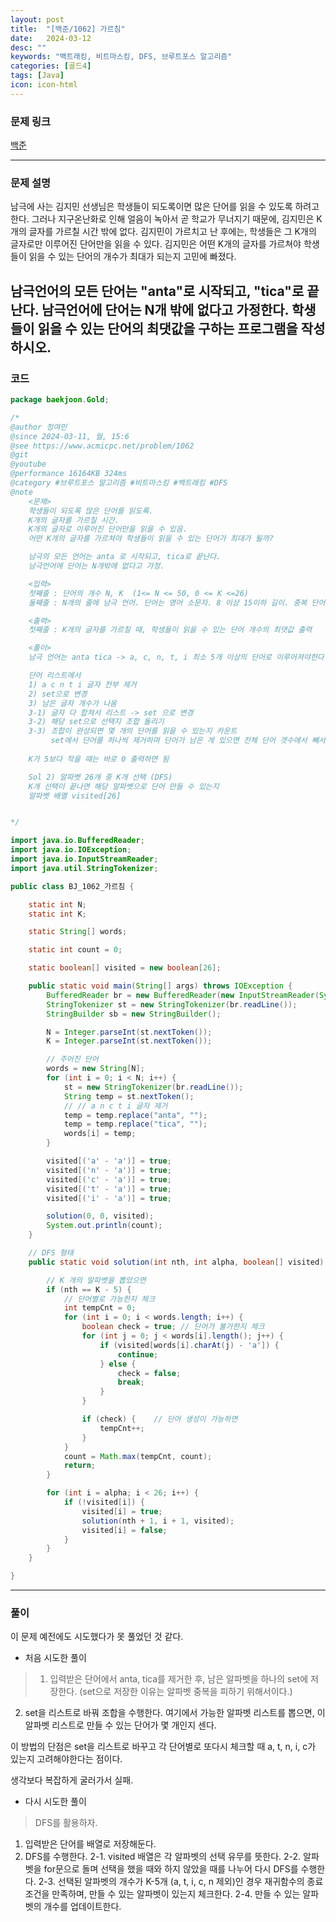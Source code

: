 ```yaml
---
layout: post
title:  "[백준/1062] 가르침"
date:   2024-03-12
desc: ""
keywords: "백트래킹, 비트마스킹, DFS, 브루트포스 알고리즘"
categories: [골드4]
tags: [Java]
icon: icon-html
---
```


### 문제 링크
[백준](https://www.acmicpc.net/problem/1062)

---

### 문제 설명
남극에 사는 김지민 선생님은 학생들이 되도록이면 많은 단어를 읽을 수 있도록 하려고 한다. 그러나 지구온난화로 인해 얼음이 녹아서 곧 학교가 무너지기 때문에, 김지민은 K개의 글자를 가르칠 시간 밖에 없다. 김지민이 가르치고 난 후에는, 학생들은 그 K개의 글자로만 이루어진 단어만을 읽을 수 있다. 김지민은 어떤 K개의 글자를 가르쳐야 학생들이 읽을 수 있는 단어의 개수가 최대가 되는지 고민에 빠졌다.


남극언어의 모든 단어는 "anta"로 시작되고, "tica"로 끝난다. 남극언어에 단어는 N개 밖에 없다고 가정한다. 학생들이 읽을 수 있는 단어의 최댓값을 구하는 프로그램을 작성하시오.
---

### 코드
```JAVA
package baekjoon.Gold;

/*
@author 정여민
@since 2024-03-11, 월, 15:6
@see https://www.acmicpc.net/problem/1062
@git
@youtube
@performance 16164KB 324ms
@category #브루트포스 알고리즘 #비트마스킹 #백트래킹 #DFS
@note 
	<문제>
	학생들이 되도록 많은 단어를 읽도록.
	K개의 글자를 가르칠 시간.
	K개의 글자로 이루어진 단어만을 읽을 수 있음.
	어떤 K개의 글자를 가르쳐야 학생들이 읽을 수 있는 단어가 최대가 될까?

	남극의 모든 언어는 anta 로 시작되고, tica로 끝난다.
	남극언어에 단어는 N개밖에 없다고 가정.

	<입력>
	첫째줄 : 단어의 개수 N, K  (1<= N <= 50, 0 <= K <=26)
	둘째줄 : N개의 줄에 남극 언어. 단어는 영어 소문자. 8 이상 15이하 길이. 중복 단어 X

	<출력>
	첫째줄 : K개의 글자를 가르칠 때, 학생들이 읽을 수 있는 단어 개수의 최댓값 출력

	<풀이>
	남극 언어는 anta tica -> a, c, n, t, i 최소 5개 이상의 단어로 이루어져야한다

	단어 리스트에서
	1) a c n t i 글자 전부 제거
	2) set으로 변경
	3) 남은 글자 개수가 나옴
	3-1) 글자 다 합쳐서 리스트 -> set 으로 변경
	3-2) 해당 set으로 선택지 조합 돌리기
	3-3) 조합이 완성되면 몇 개의 단어를 읽을 수 있는지 카운트
		 set에서 단어를 하나씩 제거하며 단어가 남은 게 있으면 전체 단어 갯수에서 빼서 제일 높은 단어 수 찾기
	
	K가 5보다 작을 때는 바로 0 출력하면 됨

	Sol 2) 알파벳 26개 중 K개 선택 (DFS)
	K개 선택이 끝나면 해당 알파벳으로 단어 만들 수 있는지
	알파벳 배열 visited[26]


*/

import java.io.BufferedReader;
import java.io.IOException;
import java.io.InputStreamReader;
import java.util.StringTokenizer;

public class BJ_1062_가르침 {

	static int N;
	static int K;

	static String[] words;

	static int count = 0;

	static boolean[] visited = new boolean[26];

	public static void main(String[] args) throws IOException {
		BufferedReader br = new BufferedReader(new InputStreamReader(System.in));
		StringTokenizer st = new StringTokenizer(br.readLine());
		StringBuilder sb = new StringBuilder();

		N = Integer.parseInt(st.nextToken());
		K = Integer.parseInt(st.nextToken());

		// 주어진 단어
		words = new String[N];
		for (int i = 0; i < N; i++) {
			st = new StringTokenizer(br.readLine());
			String temp = st.nextToken();
			// // a n c t i 글자 제거
			temp = temp.replace("anta", "");
			temp = temp.replace("tica", "");
			words[i] = temp;
		}

		visited[('a' - 'a')] = true;
		visited[('n' - 'a')] = true;
		visited[('c' - 'a')] = true;
		visited[('t' - 'a')] = true;
		visited[('i' - 'a')] = true;

		solution(0, 0, visited);
		System.out.println(count);
	}

	// DFS 형태
	public static void solution(int nth, int alpha, boolean[] visited) {

		// K 개의 알파벳을 뽑았으면
		if (nth == K - 5) {
			// 단어별로 가능한지 체크
			int tempCnt = 0;
			for (int i = 0; i < words.length; i++) {
				boolean check = true; // 단어가 불가한지 체크
				for (int j = 0; j < words[i].length(); j++) {
					if (visited[words[i].charAt(j) - 'a']) {
						continue;
					} else {
						check = false;
						break;
					}
				}

				if (check) {    // 단어 생성이 가능하면
					tempCnt++;
				}
			}
			count = Math.max(tempCnt, count);
			return;
		}

		for (int i = alpha; i < 26; i++) {
			if (!visited[i]) {
				visited[i] = true;
				solution(nth + 1, i + 1, visited);
				visited[i] = false;
			}
		}
	}

}

```

---
### 풀이
이 문제 예전에도 시도했다가 못 풀었던 것 같다. 

* 처음 시도한 풀이


> 1. 입력받은 단어에서 anta, tica를 제거한 후, 남은 알파벳을 하나의 set에 저장한다.
(set으로 저장한 이유는 알파벳 중복을 피하기 위해서이다.)
2. set을 리스트로 바꿔 조합을 수행한다.
여기에서 가능한 알파벳 리스트를 뽑으면, 이 알파벳 리스트로 만들 수 있는 단어가 몇 개인지 센다.

이 방법의 단점은 set을 리스트로 바꾸고 각 단어별로 또다시 체크할 때 a, t, n, i, c가 있는지 고려해야한다는 점이다.

생각보다 복잡하게 굴러가서 실패.


* 다시 시도한 풀이


> DFS를 활용하자.

1. 입력받은 단어를 배열로 저장해둔다.
2. DFS를 수행한다.
	2-1. visited 배열은 각 알파벳의 선택 유무를 뜻한다.
	2-2. 알파벳을 for문으로 돌며 선택을 했을 때와 하지 않았을 때를 나누어 다시 DFS를 수행한다.
	2-3. 선택된 알파벳의 개수가 K-5개 (a, t, i, c, n 제외)인 경우 재귀함수의 종료조건을 만족하며, 만들 수 있는 알파벳이 있는지 체크한다.
	2-4. 만들 수 있는 알파벳의 개수를 업데이트한다.
